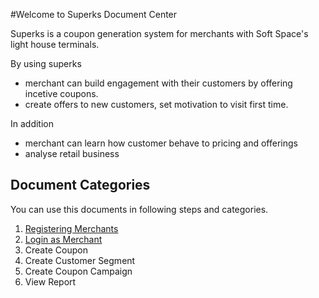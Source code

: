 #Welcome to Superks Document Center

Superks is a coupon generation system for merchants with Soft Space's light house terminals.

By using superks
- merchant can build engagement with their customers by offering incetive coupons.
- create offers to new customers, set motivation to visit first time.

In addition 
- merchant can learn how customer behave to pricing and offerings
- analyse retail business


## Document Categories

You can use this documents in following steps and categories.

1. [Registering Merchants](register-merchants)
2. [Login as Merchant](log-in)
3. Create Coupon
4. Create Customer Segment
5. Create Coupon Campaign
6. View Report
